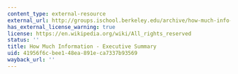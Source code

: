 ```yaml
---
content_type: external-resource
external_url: http://groups.ischool.berkeley.edu/archive/how-much-info-2003/
has_external_license_warning: true
license: https://en.wikipedia.org/wiki/All_rights_reserved
status: ''
title: How Much Information - Executive Summary
uid: 41956f6c-bee1-48ea-891e-ca7337b93569
wayback_url: ''
---
```

